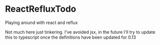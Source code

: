 # ReactRefluxTodo
Playing around with react and reflux

Not much here just tinkering.  I've avoided jsx, in the future I'll try to update this to 
typescript once the definitions have been updated for 0.13
